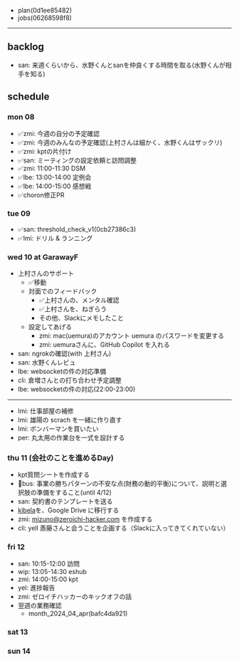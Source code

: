 - plan(0d1ee85482)
- jobs(06268598f8)
---

## backlog
- san: 来週くらいから、水野くんとsanを仲良くする時間を取る(水野くんが相手を知る)


## schedule
### mon 08
- ✅zmi: 今週の自分の予定確認
- ✅zmi: 今週のみんなの予定確認(上村さんは細かく、水野くんはザックリ)
- ✅zmi: kptの片付け
- ✅san: ミーティングの設定依頼と訪問調整
- ✅zmi: 11:00-11:30 DSM
- ✅lbe: 13:00-14:00 定例会
- ✅lbe: 14:00-15:00 感想戦
- ✅choron修正PR

### tue 09
- ✅san: threshold_check_v1(0cb27386c3)
- ✅lmi: ドリル & ランニング

### wed 10 at GarawayF
- 上村さんのサポート
  - ✅移動
  - 対面でのフィードバック
    - ✅上村さんの、メンタル確認
    - ✅上村さんを、ねぎらう
    - その他、Slackにメモしたこと
  - 設定してあげる
    - zmi: mac(uemura)のアカウント uemura のパスワードを変更する
    - zmi: uemuraさんに、GitHub Copilot を入れる
- san: ngrokの確認(with 上村さん)
- san: 水野くんレビュ
- lbe: websocketの件の対応準備
- cli: 倉増さんとの打ち合わせ予定調整
- lbe: websocketの件の対応(22:00-23:00)

---
- lmi: 仕事部屋の補修
- lmi: 雄陽の scrach を一緒に作り直す
- lmi: ボンバーマンを買いたい
- per: 丸太用の作業台を一式を設計する


### thu 11 (会社のことを進めるDay)
- kpt質問シートを作成する
- 👑bus: 事業の勝ちパターンの不安な点(財務の動的平衡)について、説明と選択肢の準備をすること(until 4/12)
- san: 契約書のテンプレートを送る
- [kibela](https://zeroichi-hacker.kibe.la/)を、Google Drive に移行する
- zmi: mizuno@zeroichi-hacker.com を作成する
- cli: yell 斎藤さんと会うことを企画する（Slackに入ってきてくれていない）

### fri 12
- san: 10:15-12:00 訪問
- wip: 13:05-14:30 eshub
- zmi: 14:00-15:00 kpt
- yel: 進捗報告
- zmi: ゼロイチハッカーのキックオフの話
- 翌週の業務確認
  - month_2024_04_apr(bafc4da921)


### sat 13
### sun 14



